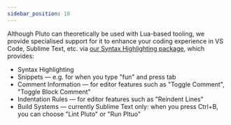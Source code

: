 ```yaml
---
sidebar_position: 10
---
```


Although Pluto can theoretically be used with Lua-based tooling, we provide specialised support for it to enhance your coding experience in VS Code, Sublime Text, etc. via [our Syntax Highlighting package](https://github.com/PlutoLang/Syntax-Highlighting), which provides:
- Syntax Highlighting
- Snippets — e.g. for when you type "fun" and press tab
- Comment Information — for editor features such as "Toggle Comment", "Toggle Block Comment"
- Indentation Rules — for editor features such as "Reindent Lines"
- Build Systems — currently Sublime Text only: when you press Ctrl+B, you can choose "Lint Pluto" or "Run Pltuo"
